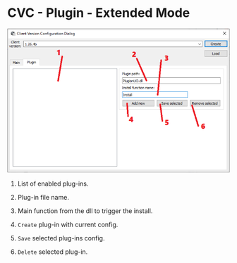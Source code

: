 # CVC - Plugin - Extended Mode

![main](https://raw.githubusercontent.com/Tal-Dor/OrionUO-docs/master/img/configuration-editor-plugin.png)

1. List of enabled plug-ins.

2. Plug-in file name.

3. Main function from the dll to trigger the install.

4. `Create` plug-in with current config.

5. `Save` selected plug-ins config.

6. `Delete` selected plug-in.
